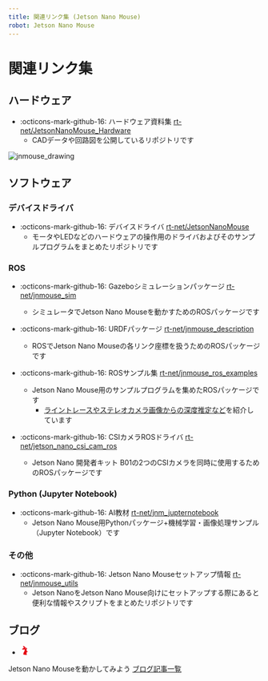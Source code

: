 ```yaml
---
title: 関連リンク集 (Jetson Nano Mouse)
robot: Jetson Nano Mouse
---
```

# 関連リンク集

## ハードウェア

- :octicons-mark-github-16: 
ハードウェア資料集
[rt-net/JetsonNanoMouse_Hardware](https://github.com/rt-net/JetsonNanoMouse_Hardware)
    - CADデータや回路図を公開しているリポジトリです

<img src='https://rt-net.github.io/images/jetson-nano-mouse/drawing_jnmouse_wheel.png' alt='jnmouse_drawing' width='500px'>

## ソフトウェア

### デバイスドライバ

- :octicons-mark-github-16: 
デバイスドライバ
[rt-net/JetsonNanoMouse](https://github.com/rt-net/JetsonNanoMouse)
    - モータやLEDなどのハードウェアの操作用のドライバおよびそのサンプルプログラムをまとめたリポジトリです

### ROS

- :octicons-mark-github-16: 
Gazeboシミュレーションパッケージ
[rt-net/jnmouse_sim](https://github.com/rt-net/jnmouse_sim)
    - シミュレータでJetson Nano Mouseを動かすためのROSパッケージです

- :octicons-mark-github-16: 
URDFパッケージ
[rt-net/jnmouse_description](https://github.com/rt-net/jnmouse_description)
    - ROSでJetson Nano Mouseの各リンク座標を扱うためのROSパッケージです

- :octicons-mark-github-16: 
ROSサンプル集
[rt-net/jnmouse_ros_examples](https://github.com/rt-net/jnmouse_ros_examples)
    - Jetson Nano Mouse用のサンプルプログラムを集めたROSパッケージです
        - [ライントレースやステレオカメラ画像からの深度推定など](https://github.com/rt-net/jnmouse_ros_examples#toc)を紹介しています

- :octicons-mark-github-16: 
CSIカメラROSドライバ
[rt-net/jetson_nano_csi_cam_ros](https://github.com/rt-net/jetson_nano_csi_cam_ros)
    - Jetson Nano 開発者キット B01の2つのCSIカメラを同時に使用するためのROSパッケージです

### Python (Jupyter Notebook)

- :octicons-mark-github-16: 
AI教材
[rt-net/jnm_jupternotebook](https://github.com/rt-net/jnm_jupyternotebook)
    - Jetson Nano Mouse用Pythonパッケージ+機械学習・画像処理サンプル（Jupyter Notebook）です

### その他

- :octicons-mark-github-16: 
Jetson Nano Mouseセットアップ情報
[rt-net/jnmouse_utils](https://github.com/rt-net/jnmouse_utils)
    - Jetson NanoをJetson Nano Mouse向けにセットアップする際にあると便利な情報やスクリプトをまとめたリポジトリです

## ブログ

- <img src='../img/rt-logo-32x32.png' alt='RT' width='18px'>
Jetson Nano Mouseを動かしてみよう
[ブログ記事一覧](https://rt-net.jp/mobility/archives/category/developer/lets-try-jetson-nano-mouse)
